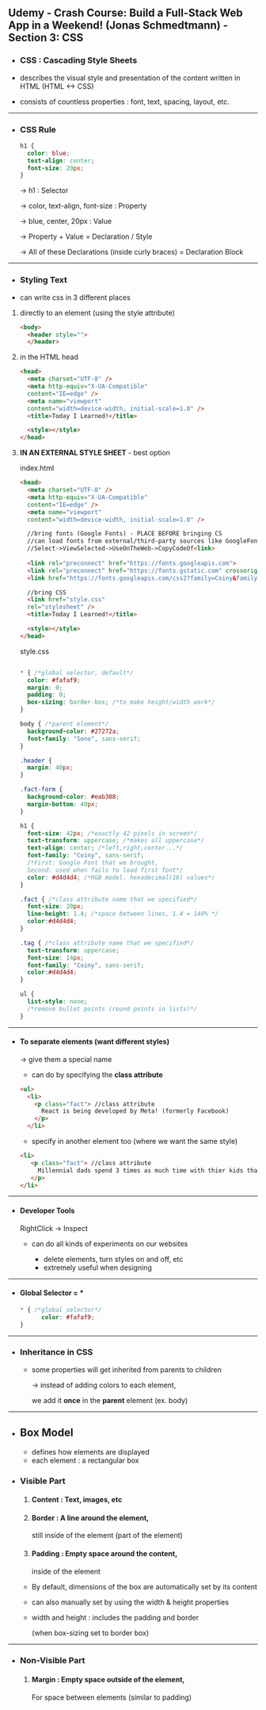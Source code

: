 ## Udemy - Crash Course: Build a Full-Stack Web App in a Weekend! (Jonas Schmedtmann) - Section 3: CSS

- ### CSS : Cascading Style Sheets

- describes the visual style and presentation of the content written in HTML (HTML <-> CSS)

- consists of countless properties : font, text, spacing, layout, etc.

---
  - ### CSS Rule

    ```css
    h1 {
      color: blue;
      text-align: center;
      font-size: 20px;
    }
    ```
    -> h1 : Selector

    -> color, text-align, font-size : Property

    -> blue, center, 20px : Value

    -> Property + Value = Declaration / Style

    -> All of these Declarations (inside curly braces) = Declaration Block

---

- ### Styling Text

- can write css in 3 different places

1. directly to an element (using the style attribute)

      ```html
      <body>
        <header style="">
        </header>
      ```

2. in the HTML head

    ```html
    <head>
      <meta charset="UTF-8" />
      <meta http-equiv="X-UA-Compatible"
      content="IE=edge" />
      <meta name="viewport"
      content="width=device-width, initial-scale=1.0" />
      <title>Today I Learned!</title>

      <style></style>
    </head>
    ```

3. **IN AN EXTERNAL STYLE SHEET** - best option

    index.html

      ```html
      <head>
        <meta charset="UTF-8" />
        <meta http-equiv="X-UA-Compatible"
        content="IE=edge" />
        <meta name="viewport"
        content="width=device-width, initial-scale=1.0" />

        //bring fonts (Google Fonts) - PLACE BEFORE bringing CS
        //can load fonts from external/third-party sources like GoogleFonts.
        //Select->ViewSelected->UseOnTheWeb->CopyCodeOf<link>
        
        <link rel="preconnect" href="https://fonts.googleapis.com">
        <link rel="preconnect" href="https://fonts.gstatic.com" crossorigin>
        <link href="https://fonts.googleapis.com/css2?family=Coiny&family=Sono:wght@400;600;700&display=swap" rel="stylesheet">

        //bring CSS
        <link href="style.css"
        rel="stylesheet" />
        <title>Today I Learned!</title>

        <style></style>
      </head>
      ```

    style.css

      ```css

      * { /*global selector, default*/
        color: #fafaf9;
        margin: 0;
        padding: 0;
        box-sizing: border-box; /*to make height/width work*/
      }

      body { /*parent element*/
        background-color: #27272a;
        font-family: "Sono", sans-serif;
      }
      
      .header {
        margin: 40px;
      }

      .fact-form {
        background-color: #eab308;
        margin-bottom: 40px;
      }

      h1 {
        font-size: 42px; /*exactly 42 pixels in screen*/
        text-transform: uppercase; /*makes all uppercase*/
        text-align: center; /*left,right,center...*/
        font-family: "Coiny", sans-serif;
        /*First: Google Font that we brought,
        Second: used when fails to load first font*/
        color: #d4d4d4; /*RGB model. hexadecimal(16) values*/
      }

      .fact { /*class attribute name that we specified*/
        font-size: 20px;
        line-height: 1.4; /*space between lines, 1.4 = 140% */
        color:#d4d4d4;
      }

      .tag { /*class attribute name that we specified*/ 
        text-transform: uppercase;
        font-size: 14px;
        font-family: "Coiny", sans-serif;
        color:#d4d4d4;
      }

      ul {
        list-style: none; 
        /*remove bullet points (round points in lists)*/
      }

      ```

---

- #### To separate elements (want different styles)

  -> give them a special name
  
  -  can do by specifying the **class attribute**

  ```html
  <ul>
    <li>
      <p class="fact"> //class attribute
        React is being developed by Meta! (formerly Facebook)
      </p>
    </li>
  ```

  - specify in another element too (where we want the same style)

   ```html
  <li>
      <p class="fact"> //class attribute
        Millennial dads spend 3 times as much time with thier kids than their fathers spent with them.
      </p>
  </li>
  ```

---

- #### Developer Tools

  RightClick -> Inspect

    - can do all kinds of experiments on our websites

      - delete elements, turn styles on and off, etc
      - extremely useful when designing


---

- #### Global Selector = *

  ```css
  * { /*global selector*/
        color: #fafaf9;
  }
  ```

---

- ### Inheritance in CSS

  - some properties will get inherited from parents to children
  
    -> instead of adding colors to each element,
    
    we add it **once** in the **parent** element (ex. body)

---

- ## Box Model

  - defines how elements are displayed
  - each element : a rectangular box



- ### Visible Part 

  1. #### Content : Text, images, etc
  2. #### Border : A line around the element,
  
      still inside of the element (part of the element)
  3. #### Padding : Empty space around the content,
      inside of the element

  - By default, dimensions of the box are automatically set by its content
  - can also manually set by using the width & height properties
  - width and height : includes the padding and border 
  
    (when box-sizing set to border box)
  

---

- ### Non-Visible Part

  1. #### Margin : Empty space **outside** of the element,
      For space between elements (similar to padding)

  
  

